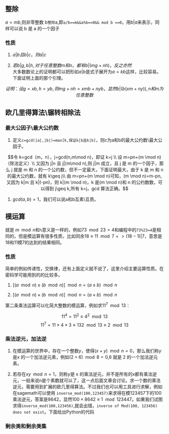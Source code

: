 ## 整除

$a=mb$,则非零整数 b`整除`a,即`a/b==m&&a%b==0&& mod b ==0`，用$b|a$来表示，同样可以说 b 是 a 的一个因子

### 性质

1. $a|b 且 b|c，则a|c$

2. $若b|g,b|h,对于任意整数m和n，都有b|(mg+nh)，反之亦然$  
大多数数论上的证明都可以把形如$a|b$是式子展开为$a=kb$这样，比较容易。下面证明上面的那个引理。

$$证明：设g=xb,h=yb,则 mg+nh=xmb+nyb，显然 b|(b(xm+ny)),n和m为任意整数$$

## 欧几里得算法\辗转相除法

### 最大公因子\最大公约数

1. 定义`c=gcd(|a|,|b|)=max[k,保证k|b且k|b]`，则c为a和b的最大公约数\最大公因子。
   
$$令 k=gcd（m，n），j=gcd(n,m\mod n)，即证 k=j \\
设 m=pn+(m \mod n)（除法定义）\\
又因为 j|n 且 j|(m\mod n),则 j|m 成立，且 j 是 m 的一个因子，那么 j 就是 m 和 n 的一个公约数，但不一定最大，下面证明最大，由于 k 是 m 和 n 的最大公约数，就有 k\geq j\\
由 m=pn+(m \mod n)可知，(m \mod n)=m-pn,又因为 k|m 且 k|(-pn)，则 k|(m \mod n)，k 是(m \mod n)和 n 的公约数数，可以得到 j\geq k,所有 k=j，gcd 算法正确。$$  

1. $gcd(a,b)=1$，我们可以说a和b互素\互质。

## 模运算

就是 $m \mod n$和`%`意义是一样的，例如$73\mod 23 =4$和编程中的`73%23=4`是相同的，但是模运算有很多性质，比如同余$18 \equiv 11 \mod 7=>(18-1)|7$，意思是18和11模7的达到的结果相同。

### 性质
简单的例如传递性，交换律，还有上面定义就不说了，这里介绍主要运算性质。在密码学可能用到的的比较多。  

1. $[(a \mod n )\pm(b \mod n)] \mod n = (a\pm b) \mod n$  
   
2. $[(a \mod n )\times(b \mod n)] \mod n = (a \times b) \mod n$    
   
第二条乘法运算可以化简大整数的模运算，例如求$11^7 \mod 13$：

$$11^4=11^2 \equiv 4^2 \mod 13$$
$$11^7=11 \times 4 \times 3  \equiv 132 \mod 13 \equiv 2 \mod 13 $$

### 乘法逆元，加法逆

1. 在模运算的世界中，存在一个整数$y$，使得$(x+y)\mod n =0$，那么我们称$y$是$x$ 的一个加法逆元素，例如$(2+6)\mod 8 =0$,6 就是 2 的一个加法逆元素。  
   
2. 若存在$xy \mod n=1$，则称$y$是 x 的乘法逆元，并不是所有的x都有乘法逆元，一般来说n是个素数就可以了，这一点后面文章会讨论。求一个数的乘法逆元，需要用到扩展的欧几里得算法。不过我们也可以用工具进行求解，例如在sagemath可以使用
`inverse_mod(100,123457)`来求得在模123457下的100乘法逆元，答案是8642，显然$100 \times 8642 \equiv 1 \mod 123447$。如果我们试图求得`inverse_mod(100,123456)`,就会出错，`inverse of Mod(100, 123456) does not exist`。下面给出Python的代码

### 剩余类和剩余类集
